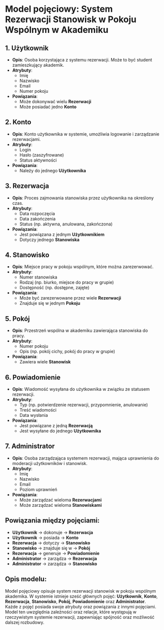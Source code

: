 # Model pojęciowy: System Rezerwacji Stanowisk w Pokoju Wspólnym w Akademiku

## 1. **Użytkownik**
- **Opis**: Osoba korzystająca z systemu rezerwacji. Może to być student zamieszkujący akademik.
- **Atrybuty**:
  - Imię
  - Nazwisko
  - Email
  - Numer pokoju
- **Powiązania**:
  - Może dokonywać wielu **Rezerwacji**
  - Może posiadać jedno **Konto**

## 2. **Konto**
- **Opis**: Konto użytkownika w systemie, umożliwia logowanie i zarządzanie rezerwacjami.
- **Atrybuty**:
  - Login
  - Hasło (zaszyfrowane)
  - Status aktywności
- **Powiązania**:
  - Należy do jednego **Użytkownika**

## 3. **Rezerwacja**
- **Opis**: Proces zajmowania stanowiska przez użytkownika na określony czas.
- **Atrybuty**:
  - Data rozpoczęcia
  - Data zakończenia
  - Status (np. aktywna, anulowana, zakończona)
- **Powiązania**:
  - Jest powiązana z jednym **Użytkownikiem**
  - Dotyczy jednego **Stanowiska**

## 4. **Stanowisko**
- **Opis**: Miejsce pracy w pokoju wspólnym, które można zarezerwować.
- **Atrybuty**:
  - Numer stanowiska
  - Rodzaj (np. biurko, miejsce do pracy w grupie)
  - Dostępność (np. dostępne, zajęte)
- **Powiązania**:
  - Może być zarezerwowane przez wiele **Rezerwacji**
  - Znajduje się w jednym **Pokoju**

## 5. **Pokój**
- **Opis**: Przestrzeń wspólna w akademiku zawierająca stanowiska do pracy.
- **Atrybuty**:
  - Numer pokoju
  - Opis (np. pokój cichy, pokój do pracy w grupie)
- **Powiązania**:
  - Zawiera wiele **Stanowisk**

## 6. **Powiadomienie**
- **Opis**: Wiadomość wysyłana do użytkownika w związku ze statusem rezerwacji.
- **Atrybuty**:
  - Typ (np. potwierdzenie rezerwacji, przypomnienie, anulowanie)
  - Treść wiadomości
  - Data wysłania
- **Powiązania**:
  - Jest powiązane z jedną **Rezerwacją**
  - Jest wysyłane do jednego **Użytkownika**

## 7. **Administrator**
- **Opis**: Osoba zarządzająca systemem rezerwacji, mająca uprawnienia do moderacji użytkowników i stanowisk.
- **Atrybuty**:
  - Imię
  - Nazwisko
  - Email
  - Poziom uprawnień
- **Powiązania**:
  - Może zarządzać wieloma **Rezerwacjami**
  - Może zarządzać wieloma **Stanowiskami**

## Powiązania między pojęciami:
- **Użytkownik** → dokonuje → **Rezerwacja**
- **Użytkownik** → posiada → **Konto**
- **Rezerwacja** → dotyczy → **Stanowisko**
- **Stanowisko** → znajduje się w → **Pokój**
- **Rezerwacja** → generuje → **Powiadomienie**
- **Administrator** → zarządza → **Rezerwacja**
- **Administrator** → zarządza → **Stanowisko**

## Opis modelu:
Model pojęciowy opisuje system rezerwacji stanowisk w pokoju wspólnym akademika. W systemie istnieje sześć głównych pojęć: **Użytkownik**, **Konto**, **Rezerwacja**, **Stanowisko**, **Pokój**, **Powiadomienie** oraz **Administrator**. Każde z pojęć posiada swoje atrybuty oraz powiązania z innymi pojęciami. Model ten uwzględnia zależności oraz relacje, które występują w rzeczywistym systemie rezerwacji, zapewniając spójność oraz możliwość dalszej rozbudowy.